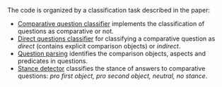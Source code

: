 
The code is organized by a classification task described in the paper:

* [Comparative question classifier](comparative-questions-or-not) implements the classification of questions as comparative or not.
* [Direct questions classifier](comparative-direct-indirect-questions) for classifying a comparative question as *direct* (contains explicit comparison objects) or *indirect*. 
* [Question parsing](comparative-questions-parsing) identifies the comparison objects, aspects and predicates in questions.
* [Stance detector](stance-classification) classifies the stance of answers to comparative questions: *pro first object, pro second object, neutral, no stance*.
